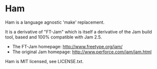 Ham
===

Ham is a language agnostic 'make' replacement.

It is a derivative of "FT-Jam" which is itself a derivative of the Jam build
tool, based and 100% compatible with Jam 2.5.

- The FT-Jam homepage: http://www.freetype.org/jam/
- The original Jam homepage: http://www.perforce.com/jam/jam.html

Ham is MIT licensed, see LICENSE.txt.
